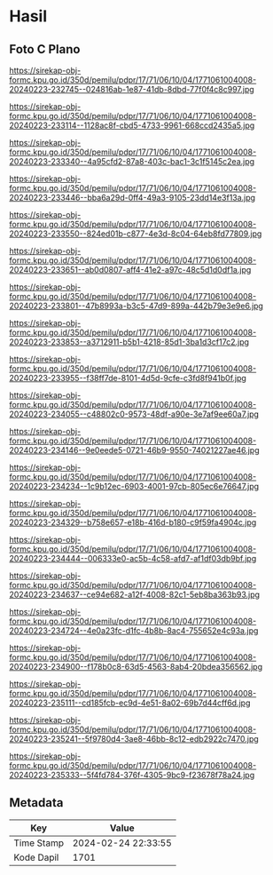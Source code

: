 # Hasil

## Foto C Plano

https://sirekap-obj-formc.kpu.go.id/350d/pemilu/pdpr/17/71/06/10/04/1771061004008-20240223-232745--024816ab-1e87-41db-8dbd-77f0f4c8c997.jpg

https://sirekap-obj-formc.kpu.go.id/350d/pemilu/pdpr/17/71/06/10/04/1771061004008-20240223-233114--1128ac8f-cbd5-4733-9961-668ccd2435a5.jpg

https://sirekap-obj-formc.kpu.go.id/350d/pemilu/pdpr/17/71/06/10/04/1771061004008-20240223-233340--4a95cfd2-87a8-403c-bac1-3c1f5145c2ea.jpg

https://sirekap-obj-formc.kpu.go.id/350d/pemilu/pdpr/17/71/06/10/04/1771061004008-20240223-233446--bba6a29d-0ff4-49a3-9105-23dd14e3f13a.jpg

https://sirekap-obj-formc.kpu.go.id/350d/pemilu/pdpr/17/71/06/10/04/1771061004008-20240223-233550--824ed01b-c877-4e3d-8c04-64eb8fd77809.jpg

https://sirekap-obj-formc.kpu.go.id/350d/pemilu/pdpr/17/71/06/10/04/1771061004008-20240223-233651--ab0d0807-aff4-41e2-a97c-48c5d1d0df1a.jpg

https://sirekap-obj-formc.kpu.go.id/350d/pemilu/pdpr/17/71/06/10/04/1771061004008-20240223-233801--47b8993a-b3c5-47d9-899a-442b79e3e9e6.jpg

https://sirekap-obj-formc.kpu.go.id/350d/pemilu/pdpr/17/71/06/10/04/1771061004008-20240223-233853--a3712911-b5b1-4218-85d1-3ba1d3cf17c2.jpg

https://sirekap-obj-formc.kpu.go.id/350d/pemilu/pdpr/17/71/06/10/04/1771061004008-20240223-233955--f38ff7de-8101-4d5d-9cfe-c3fd8f941b0f.jpg

https://sirekap-obj-formc.kpu.go.id/350d/pemilu/pdpr/17/71/06/10/04/1771061004008-20240223-234055--c48802c0-9573-48df-a90e-3e7af9ee60a7.jpg

https://sirekap-obj-formc.kpu.go.id/350d/pemilu/pdpr/17/71/06/10/04/1771061004008-20240223-234146--9e0eede5-0721-46b9-9550-74021227ae46.jpg

https://sirekap-obj-formc.kpu.go.id/350d/pemilu/pdpr/17/71/06/10/04/1771061004008-20240223-234234--1c9b12ec-6903-4001-97cb-805ec6e76647.jpg

https://sirekap-obj-formc.kpu.go.id/350d/pemilu/pdpr/17/71/06/10/04/1771061004008-20240223-234329--b758e657-e18b-416d-b180-c9f59fa4904c.jpg

https://sirekap-obj-formc.kpu.go.id/350d/pemilu/pdpr/17/71/06/10/04/1771061004008-20240223-234444--006333e0-ac5b-4c58-afd7-af1df03db9bf.jpg

https://sirekap-obj-formc.kpu.go.id/350d/pemilu/pdpr/17/71/06/10/04/1771061004008-20240223-234637--ce94e682-a12f-4008-82c1-5eb8ba363b93.jpg

https://sirekap-obj-formc.kpu.go.id/350d/pemilu/pdpr/17/71/06/10/04/1771061004008-20240223-234724--4e0a23fc-d1fc-4b8b-8ac4-755652e4c93a.jpg

https://sirekap-obj-formc.kpu.go.id/350d/pemilu/pdpr/17/71/06/10/04/1771061004008-20240223-234900--f178b0c8-63d5-4563-8ab4-20bdea356562.jpg

https://sirekap-obj-formc.kpu.go.id/350d/pemilu/pdpr/17/71/06/10/04/1771061004008-20240223-235111--cd185fcb-ec9d-4e51-8a02-69b7d44cff6d.jpg

https://sirekap-obj-formc.kpu.go.id/350d/pemilu/pdpr/17/71/06/10/04/1771061004008-20240223-235241--5f9780d4-3ae8-46bb-8c12-edb2922c7470.jpg

https://sirekap-obj-formc.kpu.go.id/350d/pemilu/pdpr/17/71/06/10/04/1771061004008-20240223-235333--5f4fd784-376f-4305-9bc9-f23678f78a24.jpg


## Metadata

| Key        | Value               |
| ---------- | ------------------- |
| Time Stamp | 2024-02-24 22:33:55 |
| Kode Dapil | 1701                |



